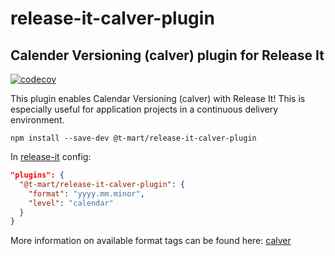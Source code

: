 # release-it-calver-plugin

## Calender Versioning (calver) plugin for Release It

[![codecov](https://codecov.io/gh/casmith/release-it-calver-plugin/branch/master/graph/badge.svg?token=HKW5RKSQYW)](https://codecov.io/gh/casmith/release-it-calver-plugin)

This plugin enables Calendar Versioning (calver) with Release It! This is especially useful for
application projects in a continuous delivery environment.

```shell
npm install --save-dev @t-mart/release-it-calver-plugin
```

In [release-it](https://github.com/release-it/release-it) config:

```json
"plugins": {
  "@t-mart/release-it-calver-plugin": {
    "format": "yyyy.mm.minor",
    "level": "calendar"
  }
}
```

More information on available format tags can be found here:
[calver](https://github.com/muratgozel/node-calver)
